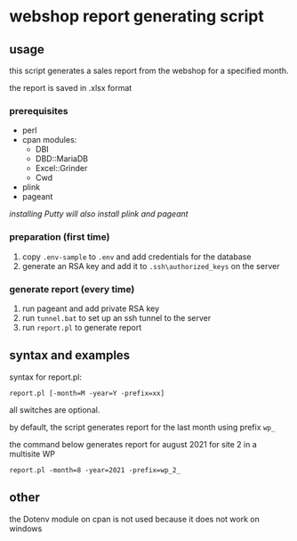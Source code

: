 # webshop report generating script

## usage 

this script generates a sales report from the webshop for a specified month.

the report is saved in .xlsx format

### prerequisites

- perl
- cpan modules:     
    - DBI
    - DBD::MariaDB
    - Excel::Grinder
    - Cwd
- plink
- pageant

_installing Putty will also install plink and pageant_

### preparation (first time)

1. copy `.env-sample` to `.env` and add credentials for the database
2. generate an RSA key and add it to `.ssh\authorized_keys` on the server

### generate report (every time)

1. run pageant and add private RSA key
2. run `tunnel.bat` to set up an ssh tunnel to the server
3. run `report.pl` to generate report

## syntax and examples

syntax for report.pl: 

```
report.pl [-month=M -year=Y -prefix=xx]
```

all switches are optional. 

by default, the script generates report for the last month using prefix `wp_` 

the command below generates report for august 2021 for site 2 in a multisite WP

```
report.pl -month=8 -year=2021 -prefix=wp_2_
```

## other

the Dotenv module on cpan is not used because it does not work on windows
